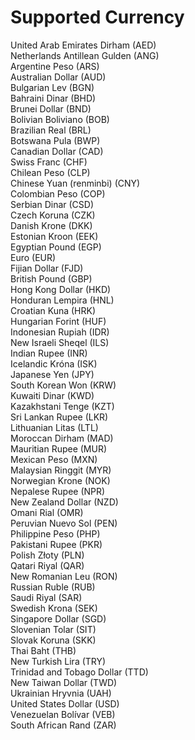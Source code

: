 # Supported Currency #

United Arab Emirates Dirham (AED)    <br />
Netherlands Antillean Gulden (ANG)   <br />
Argentine Peso (ARS)                 <br />
Australian Dollar (AUD)              <br />
Bulgarian Lev (BGN)                  <br />
Bahraini Dinar (BHD)                 <br />
Brunei Dollar (BND)                  <br />
Bolivian Boliviano (BOB)             <br />
Brazilian Real (BRL)                 <br />
Botswana Pula (BWP)                  <br />
Canadian Dollar (CAD)                <br />
Swiss Franc (CHF)                    <br />
Chilean Peso (CLP)                   <br />
Chinese Yuan (renminbi) (CNY)        <br />
Colombian Peso (COP)                 <br />
Serbian Dinar (CSD)                  <br />
Czech Koruna (CZK)                   <br />
Danish Krone (DKK)                   <br />
Estonian Kroon (EEK)                 <br />
Egyptian Pound (EGP)                 <br />
Euro (EUR)                           <br />
Fijian Dollar (FJD)                  <br />
British Pound (GBP)                  <br />
Hong Kong Dollar (HKD)               <br />
Honduran Lempira (HNL)               <br />
Croatian Kuna (HRK)                  <br />
Hungarian Forint (HUF)               <br />
Indonesian Rupiah (IDR)              <br />
New Israeli Sheqel (ILS)             <br />
Indian Rupee (INR)                   <br />
Icelandic Króna (ISK)               <br />
Japanese Yen (JPY)                   <br />
South Korean Won (KRW)               <br />
Kuwaiti Dinar (KWD)                  <br />
Kazakhstani Tenge (KZT)              <br />
Sri Lankan Rupee (LKR)               <br />
Lithuanian Litas (LTL)               <br />
Moroccan Dirham (MAD)                <br />
Mauritian Rupee (MUR)                <br />
Mexican Peso (MXN)                   <br />
Malaysian Ringgit (MYR)              <br />
Norwegian Krone (NOK)                <br />
Nepalese Rupee (NPR)                 <br />
New Zealand Dollar (NZD)             <br />
Omani Rial (OMR)                     <br />
Peruvian Nuevo Sol (PEN)             <br />
Philippine Peso (PHP)                <br />
Pakistani Rupee (PKR)                <br />
Polish Złoty (PLN)                   <br />
Qatari Riyal (QAR)                   <br />
New Romanian Leu (RON)               <br />
Russian Ruble (RUB)                  <br />
Saudi Riyal (SAR)                    <br />
Swedish Krona (SEK)                  <br />
Singapore Dollar (SGD)               <br />
Slovenian Tolar (SIT)                <br />
Slovak Koruna (SKK)                  <br />
Thai Baht (THB)                      <br />
New Turkish Lira (TRY)               <br />
Trinidad and Tobago Dollar (TTD)     <br />
New Taiwan Dollar (TWD)              <br />
Ukrainian Hryvnia (UAH)              <br />
United States Dollar (USD)           <br />
Venezuelan Bolívar (VEB)            <br />
South African Rand (ZAR)             <br />